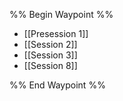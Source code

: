 %% Begin Waypoint %%
- [[Presession 1]]
- [[Session 2]]
- [[Session 3]]
- [[Session 8]]

%% End Waypoint %%